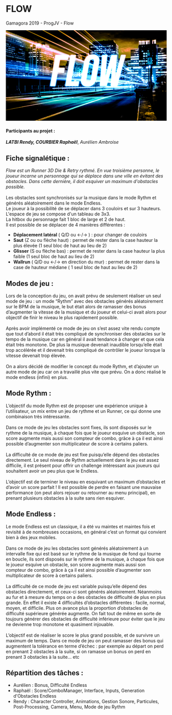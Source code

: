 # FLOW
Gamagora 2019 - ProgJV - Flow

![Flow](Flow.png)

#### Participants au projet : 
***LATBI Rendy, COURBIER Raphaël***, *Aurélien Ambroise*

## Fiche signalétique :
*Flow est un Runner 3D Die & Retry rythmé. En vue troisième personne, le joueur incarne un
personnage qui se déplace dans une ville en évitant des obstacles. Dans cette dernière, il doit esquiver un maximum d'obstacles possible.* <br><br>
Les obstacles sont synchronisés sur la musique dans le mode Rythm et générés aléatoirement dans le mode Endless.<br>
Le joueur à la possibilité de se déplacer dans 3 couloirs et sur 3 hauteurs. <br>
L'espace de jeu se compose d'un tableau de 3x3. <br>
La hitbox du personnage fait 1 bloc de large et 2 de haut. <br>
Il est possible de se déplacer de 4 manières différentes :
- **Déplacement latéral** ( Q/D ou ←/→ ) : pour changer de couloirs
- **Saut** (Z ou ou flèche haut) : permet de rester dans la case hauteur la plus élevée (1 seul bloc de haut
au lieu de 2)
- **Glisser** (S ou flèche bas) : permet de rester dans la case hauteur la plus faible (1 seul
bloc de haut au lieu de 2)
- **Wallrun** ( Q/D ou ←/→ en direction du mur) : permet de rester dans la case de hauteur
médiane ( 1 seul bloc de haut au lieu de 2)

## Modes de jeu :
Lors de la conception du jeu, on avait prévu de seulement réaliser un seul mode de jeu : un
mode “Rythm” avec des obstacles générés aléatoirement sur le BPM de la musique, le but était
alors de ramasser des bonus d’augmenter la vitesse de la musique et du joueur et celui-ci avait
alors pour objectif de finir le niveau le plus rapidement possible. <br><br>
Après avoir implémenté ce mode de jeu on s’est assez vite rendu compte que tout d’abord il était très compliqué de
synchroniser des obstacles sur le tempo de la musique car en général il avait tendance à
changer et que cela était très monotone. De plus la musique devenait inaudible lorsqu’elle était
trop accélérée et il devenait très compliqué de contrôler le joueur lorsque la vitesse devenait
trop élevée.<br><br>
On a alors décidé de modifier le concept du mode Rythm, et d’ajouter un autre mode de jeu car on a travaillé plus vite que prévu. 
On a donc réalisé le mode endless (infini) en plus.

## Mode Rythm :
L’objectif du mode Rythm est de proposer une expérience unique à l’utilisateur, un mix entre un
jeu de rythme et un Runner, ce qui donne une combinaison très intéressante. <br><br>
Dans ce mode de jeu les obstacles sont fixes, ils sont disposés sur le rythme de la musique, à
chaque fois que le joueur esquive un obstacle, son score augmente mais aussi son compteur
de combo, grâce à ça il est ainsi possible d’augmenter son multiplicateur de score à certains
paliers. <br><br>
La difficulté de ce mode de jeu est fixe puisqu’elle dépend des obstacles directement. Le seul
niveau de Rythm actuellement dans le jeu est assez difficile, il est présent pour offrir un
challenge intéressant aux joueurs qui souhaitent avoir un peu plus que le Endless. <br><br>
L’objectif est de terminer le niveau en esquivant un maximum d’obstacles et d’avoir un score
parfait ! Il est possible de perdre en faisant une mauvaise performance (on peut alors rejouer ou
retourner au menu principal), en prenant plusieurs obstacles à la suite sans rien esquiver.

## Mode Endless :
Le mode Endless est un classique, il a été vu maintes et maintes fois et revisité à de
nombreuses occasions, en général c’est un format qui convient bien à des jeux mobiles.
<br><br>
Dans ce mode de jeu les obstacles sont générés aléatoirement à un intervalle fixe qui est basé
sur le rythme de la musique de fond qui tourne en boucle, ils sont disposés sur le rythme de la
musique, à chaque fois que le joueur esquive un obstacle, son score augmente mais aussi son
compteur de combo, grâce à ça il est ainsi possible d’augmenter son multiplicateur de score à
certains paliers.
<br><br>
La difficulté de ce mode de jeu est variable puisqu’elle dépend des obstacles directement, et
ceux-ci sont générés aléatoirement. Néanmoins au fur et à mesure du temps on a des
obstacles de difficulté de plus en plus grande. En effet il existe 4 difficultés d’obstacles
différentes : facile, normal, moyen, et difficile. Plus on avance plus la proportion d’obstacles de
difficulté supérieure générée augmente. On fait tout de même en sorte de toujours générer des
obstacles de difficulté inférieure pour éviter que le jeu ne devienne trop monotone et quasiment
injouable.
<br><br>
L’objectif est de réaliser le score le plus grand possible, et de survivre un maximum de temps.
Dans ce mode de jeu on peut ramasser des bonus qui augmentent la tolérance en terme
d’échec : par exemple au départ on perd en prenant 2 obstacles à la suite, si on ramasse un
bonus on perd en prenant 3 obstacles à la suite… etc

## Répartition des tâches :
- Aurélien : Bonus, Difficulté Endless
- Raphaël : Score/ComboManager, Interface, Inputs, Generation d'Obstacles Endless
- Rendy : Character Controller, Animations, Gestion Sonore, Particules, Post-Processing, Camera, Menu, Mode de jeu Rythm 
